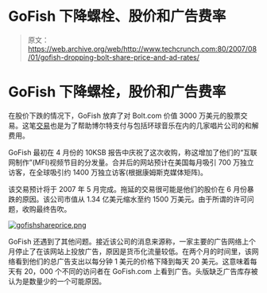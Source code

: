# GoFish 下降螺栓、股价和广告费率 

> 原文：<https://web.archive.org/web/http://www.techcrunch.com:80/2007/08/01/gofish-dropping-bolt-share-price-and-ad-rates/>

# GoFish 下降螺栓，股价和广告费率

在股价下跌的情况下，GoFish 放弃了对 Bolt.com 价值 3000 万美元的股票交易。这笔[交易](https://web.archive.org/web/20221129053047/http://www.beta.techcrunch.com/2007/02/11/bolt-sells-to-gofish-to-pay-universal-music-settlement/)也是为了帮助博尔特支付与包括环球音乐在内的几家唱片公司的和解费用。

GoFish 最初在 4 月份的 10KSB 报告中庆祝了这次收购，称这增加了他们的“互联网制作”(MFI)视频节目的分发量。合并后的网站预计在美国每月吸引 700 万独立访客，在全球吸引约 1400 万独立访客(根据康姆斯克媒体矩阵)。

该交易预计将于 2007 年 5 月完成。拖延的交易很可能是他们的股价在 6 月份暴跌的原因。该公司市值从 1.34 亿美元缩水至约 1500 万美元。由于所谓的许可问题，收购最终告吹。

[![gofishshareprice.png](img/38e239f2fc374b664782ba5858897970.png)](https://web.archive.org/web/20221129053047/http://finance.google.com/finance?q=gofish)

GoFish 还遇到了其他问题。接近该公司的消息来源称，一家主要的广告网络上个月停止了在该网站上投放广告，原因是货币化流量较低。在两个月的时间里，该网络看到他们的总广告支出以每分钟 1 美元的价格下降到每天 20 美元。这意味着每天有 20，000 个不同的访问者在 GoFish.com 上看到广告。头版缺乏广告库存被认为是数量少的一个可能原因。